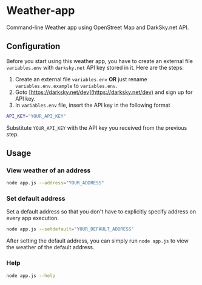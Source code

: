 # Weather-app
Command-line Weather app using OpenStreet Map and DarkSky.net API.

## Configuration
Before you start using this weather app, you have to create an external file `variables.env` with `darksky.net` API key stored in it. Here are the steps:
1. Create an external file `variables.env` **OR** just rename `variables.env.example` to `variables.env`.
2. Goto [https://darksky.net/dev](https://darksky.net/dev) and sign up for API key.
3. In `variables.env` file, insert the API key in the following format
  ```sh
  API_KEY="YOUR_API_KEY"
  ```
Substitute `YOUR_API_KEY` with the API key you received from the previous step.

## Usage
### View weather of an address
```sh
node app.js --address="YOUR_ADDRESS"
```

### Set default address
Set a default address so that you don't have to explicitly specify address on every app execution.
```sh
node app.js --setdefault="YOUR_DEFAULT_ADDRESS"
```
After setting the default address, you can simply run `node app.js` to view the weather of the default address. 

### Help
```sh
node app.js --help
```
